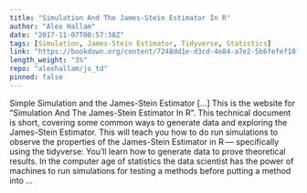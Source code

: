 ```yaml
---
title: "Simulation And The James-Stein Estimator In R"
author: "Alex Hallam"
date: "2017-11-07T00:57:38Z"
tags: [Simulation, James-Stein Estimator, Tidyverse, Statistics]
link: "https://bookdown.org/content/7248dd1e-d3cd-4e84-a7e2-5b6fefef10f1/"
length_weight: "3%"
repo: "alexhallam/js_td"
pinned: false
---
```


Simple Simulation and the James-Stein Estimator [...] This is the website for “Simulation And The James-Stein Estimator In R”. This technical document is short, covering some common ways to generate data and exploring the James-Stein Estimator. This will teach you how to do run simulations to observe the properties of the James-Stein Estimator in R — specifically using the tidyverse:
You’ll learn how to generate data to prove theoretical results. In the computer age of statistics the data scientist has the power of machines to run simulations for testing a methods before putting a method into  ...
